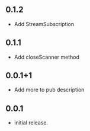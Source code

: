 ## 0.1.2

* Add StreamSubscription

## 0.1.1

* Add closeScanner method

## 0.0.1+1

* Add more to pub description

## 0.0.1

* initial release.


